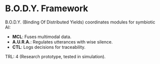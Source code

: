 # B.O.D.Y. Framework

B.O.D.Y. (Binding Of Distributed Yields) coordinates modules for symbiotic AI:
- **MCL**: Fuses multimodal data.
- **A.U.R.A.**: Regulates utterances with wise silence.
- **CTL**: Logs decisions for traceability.

TRL: 4 (Research prototype, tested in simulation).
